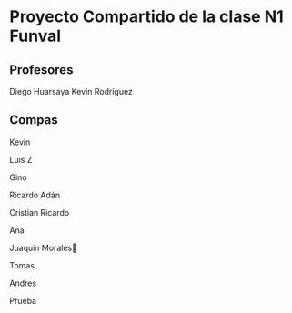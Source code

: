 # Proyecto Compartido de la clase N1 Funval

## Profesores

Diego Huarsaya
Kevin Rodríguez

## Compas

Kevin

Luis Z

Gino

Ricardo Adán

Cristian Ricardo

Ana

Juaquin Morales🤑

Tomas

Andres

Prueba
